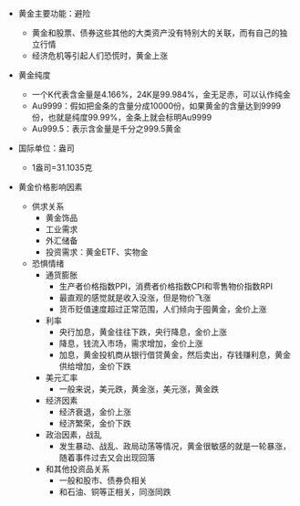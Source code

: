 - 黄金主要功能：避险
  - 黄金和股票、债券这些其他的大类资产没有特别大的关联，而有自己的独立行情
  - 经济危机等引起人们恐慌时，黄金上涨

- 黄金纯度
  - 一个K代表含金量是4.166%，24K是99.984%，金无足赤，可以认作纯金
  - Au9999：假如把金条的含量分成10000份，如果黄金的含量达到9999份，也就是纯度99.99%，金条上就会标明Au9999
  - Au999.5：表示含金量是千分之999.5黄金

- 国际单位：盎司
  - 1盎司=31.1035克

- 黄金价格影响因素
  - 供求关系
    - 黄金饰品
    - 工业需求
    - 外汇储备
    - 投资需求：黄金ETF、实物金
  - 恐惧情绪
    - 通货膨胀
      - 生产者价格指数PPI，消费者价格指数CPI和零售物价指数RPI
      - 最直观的感觉就是收入没涨，但是物价飞涨
      - 货币贬值速度超过正常范围，人们倾向于囤黄金，金价上涨
    - 利率
      - 央行加息，黄金往往下跌，央行降息，金价上涨
      - 降息，钱流入市场，需求增加，金价上涨
      - 加息，黄金投机商从银行借贷黄金，然后卖出，存钱赚利息，黄金供给增加，金价下跌
    - 美元汇率
      - 一般来说，美元跌，黄金涨，美元涨，黄金跌
    - 经济因素
      - 经济衰退，金价上涨
      - 经济繁荣，金价下跌
    - 政治因素，战乱
      - 发生暴动、战乱、政局动荡等情况，黄金很敏感的就是一轮暴涨，随着事件过去又会出现回落
    - 和其他投资品关系
      - 一般和股市、债券负相关
      - 和石油、铜等正相关，同涨同跌

